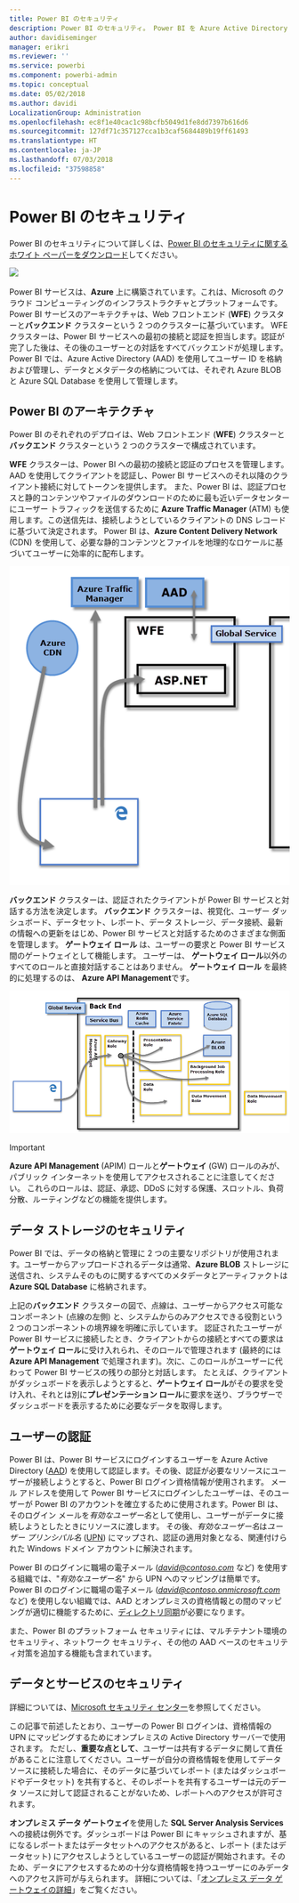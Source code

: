 ```yaml
---
title: Power BI のセキュリティ
description: Power BI のセキュリティ。 Power BI を Azure Active Directory や他の Azure サービスと関連付ける方法。 このトピックには、さらに詳しい情報が記載されたホワイト ペーパーへのリンクも含まれます。
author: davidiseminger
manager: erikri
ms.reviewer: ''
ms.service: powerbi
ms.component: powerbi-admin
ms.topic: conceptual
ms.date: 05/02/2018
ms.author: davidi
LocalizationGroup: Administration
ms.openlocfilehash: ec8f1e40cac1c98bcfb5049d1fe8dd7397b616d6
ms.sourcegitcommit: 127df71c357127cca1b3caf5684489b19ff61493
ms.translationtype: HT
ms.contentlocale: ja-JP
ms.lasthandoff: 07/03/2018
ms.locfileid: "37598858"
---
```

# <a name="power-bi-security"></a>Power BI のセキュリティ
Power BI のセキュリティについて詳しくは、[Power BI のセキュリティに関するホワイト ペーパーをダウンロード](http://go.microsoft.com/fwlink/?LinkId=829185)してください。

[![](media/service-admin-power-bi-security/pbi_security_01.png)](http://go.microsoft.com/fwlink/?LinkId=829185)

Power BI サービスは、**Azure** 上に構築されています。これは、Microsoft のクラウド コンピューティングのインフラストラクチャとプラットフォームです。 Power BI サービスのアーキテクチャは、Web フロントエンド (**WFE**) クラスターと**バックエンド** クラスターという 2 つのクラスターに基づいています。 WFE クラスターは、Power BI サービスへの最初の接続と認証を担当します。認証が完了した後は、その後のユーザーとの対話をすべてバックエンドが処理します。 Power BI では、Azure Active Directory (AAD) を使用してユーザー ID を格納および管理し、データとメタデータの格納については、それぞれ Azure BLOB と Azure SQL Database を使用して管理します。

## <a name="power-bi-architecture"></a>Power BI のアーキテクチャ
Power BI のそれぞれのデプロイは、Web フロントエンド (**WFE**) クラスターと **バックエンド** クラスターという 2 つのクラスターで構成されています。

**WFE** クラスターは、Power BI への最初の接続と認証のプロセスを管理します。AAD を使用してクライアントを認証し、Power BI サービスへのそれ以降のクライアント接続に対してトークンを提供します。 また、Power BI は、認証プロセスと静的コンテンツやファイルのダウンロードのために最も近いデータセンターにユーザー トラフィックを送信するために **Azure Traffic Manager** (ATM) も使用します。この送信先は、接続しようとしているクライアントの DNS レコードに基づいて決定されます。 Power BI は、**Azure Content Delivery Network** (CDN) を使用して、必要な静的コンテンツとファイルを地理的なロケールに基づいてユーザーに効率的に配布します。

![](media/service-admin-power-bi-security/pbi_security_v2_wfe.png)

**バックエンド** クラスターは、認証されたクライアントが Power BI サービスと対話する方法を決定します。 **バックエンド** クラスターは、視覚化、ユーザー ダッシュボード、データセット、レポート、データ ストレージ、データ接続、最新の情報への更新をはじめ、Power BI サービスと対話するためのさまざまな側面を管理します。 **ゲートウェイ ロール** は、ユーザーの要求と Power BI サービス間のゲートウェイとして機能します。 ユーザーは、 **ゲートウェイ ロール**以外のすべてのロールと直接対話することはありません。 **ゲートウェイ ロール** を最終的に処理するのは、 **Azure API Management**です。

![](media/service-admin-power-bi-security/pbi_security_v2_backend_updated.png)

> [!IMPORTANT]
> **Azure API Management** (APIM) ロールと**ゲートウェイ** (GW) ロールのみが、パブリック インターネットを使用してアクセスされることに注意してください。 これらのロールは、認証、承認、DDoS に対する保護、スロットル、負荷分散、ルーティングなどの機能を提供します。
> 
> 

## <a name="data-storage-security"></a>データ ストレージのセキュリティ
Power BI では、データの格納と管理に 2 つの主要なリポジトリが使用されます。ユーザーからアップロードされるデータは通常、**Azure BLOB** ストレージに送信され、システムそのものに関するすべてのメタデータとアーティファクトは **Azure SQL Database** に格納されます。

上記の**バックエンド** クラスターの図で、点線は、ユーザーからアクセス可能なコンポーネント (点線の左側) と、システムからのみアクセスできる役割という 2 つのコンポーネントの境界線を明確に示しています。 認証されたユーザーが Power BI サービスに接続したとき、クライアントからの接続とすべての要求は**ゲートウェイ ロール**に受け入れられ、そのロールで管理されます (最終的には **Azure API Management** で処理されます)。次に、このロールがユーザーに代わって Power BI サービスの残りの部分と対話します。 たとえば、クライアントがダッシュボードを表示しようとすると、**ゲートウェイ ロール**がその要求を受け入れ、それとは別に**プレゼンテーション ロール**に要求を送り、ブラウザーでダッシュボードを表示するために必要なデータを取得します。

## <a name="user-authentication"></a>ユーザーの認証
Power BI は、Power BI サービスにログインするユーザーを Azure Active Directory ([AAD](http://azure.microsoft.com/services/active-directory/)) を使用して認証します。その後、認証が必要なリソースにユーザーが接続しようとすると、Power BI ログイン資格情報が使用されます。 メール アドレスを使用して Power BI サービスにログインしたユーザーは、そのユーザーが Power BI のアカウントを確立するために使用されます。Power BI は、そのログイン メールを*有効なユーザー名*として使用し、ユーザーがデータに接続しようとしたときにリソースに渡します。 その後、*有効なユーザー名*は*ユーザー プリンシパル名* ([UPN](https://msdn.microsoft.com/library/windows/desktop/aa380525\(v=vs.85\).aspx)) にマップされ、認証の適用対象となる、関連付けられた Windows ドメイン アカウントに解決されます。

Power BI のログインに職場の電子メール (<em>david@contoso.com</em> など) を使用する組織では、"*有効なユーザー名*" から UPN へのマッピングは簡単です。 Power BI のログインに職場の電子メール (<em>david@contoso.onmicrosoft.com</em> など) を使用しない組織では、AAD とオンプレミスの資格情報との間のマッピングが適切に機能するために、[ディレクトリ同期](https://technet.microsoft.com/library/jj573653.aspx)が必要になります。

また、Power BI のプラットフォーム セキュリティには、マルチテナント環境のセキュリティ、ネットワーク セキュリティ、その他の AAD ベースのセキュリティ対策を追加する機能も含まれています。

## <a name="data-and-service-security"></a>データとサービスのセキュリティ
詳細については、[Microsoft セキュリティ センター](https://www.microsoft.com/trustcenter)を参照してください。

この記事で前述したとおり、ユーザーの Power BI ログインは、資格情報の UPN にマッピングするためにオンプレミスの Active Directory サーバーで使用されます。 ただし、**重要な点として**、ユーザーは共有するデータに関して責任があることに注意してください。ユーザーが自分の資格情報を使用してデータ ソースに接続した場合に、そのデータに基づいてレポート (またはダッシュボードやデータセット) を共有すると、そのレポートを共有するユーザーは元のデータ ソースに対して認証されることがないため、レポートへのアクセスが許可されます。

**オンプレミス データ ゲートウェイ**を使用した **SQL Server Analysis Services** への接続は例外です。ダッシュボードは Power BI にキャッシュされますが、基になるレポートまたはデータセットへのアクセスがあると、レポート (またはデータセット) にアクセスしようとしているユーザーの認証が開始されます。そのため、データにアクセスするための十分な資格情報を持つユーザーにのみデータへのアクセス許可が与えられます。 詳細については、「[オンプレミス データ ゲートウェイの詳細](service-gateway-onprem-indepth.md)」をご覧ください。

